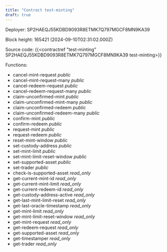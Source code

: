 ```yaml
---
title: "Contract test-minting"
draft: true
---
```

Deployer: SP2HAEQJ55KDBD9093R8ETMK7Q797MGCF8MN9KA39


 



Block height: 165421 (2024-09-10T02:31:02.000Z)

Source code: {{<contractref "test-minting" SP2HAEQJ55KDBD9093R8ETMK7Q797MGCF8MN9KA39 test-minting>}}

Functions:

* cancel-mint-request _public_
* cancel-mint-request-many _public_
* cancel-redeem-request _public_
* cancel-redeem-request-many _public_
* claim-unconfirmed-mint _public_
* claim-unconfirmed-mint-many _public_
* claim-unconfirmed-redeem _public_
* claim-unconfirmed-redeem-many _public_
* confirm-mint _public_
* confirm-redeem _public_
* request-mint _public_
* request-redeem _public_
* reset-mint-window _public_
* set-custody-address _public_
* set-mint-limit _public_
* set-mint-limit-reset-window _public_
* set-supported-asset _public_
* set-trader _public_
* check-is-supported-asset _read_only_
* get-current-mint-id _read_only_
* get-current-mint-limit _read_only_
* get-current-redeem-id _read_only_
* get-custody-address-active _read_only_
* get-last-mint-limit-reset _read_only_
* get-last-oracle-timestamp _read_only_
* get-mint-limit _read_only_
* get-mint-limit-reset-window _read_only_
* get-mint-request _read_only_
* get-redeem-request _read_only_
* get-supported-asset _read_only_
* get-timestamper _read_only_
* get-trader _read_only_

